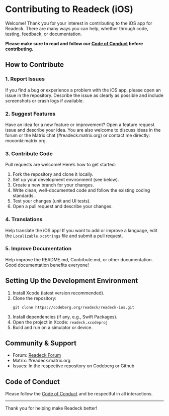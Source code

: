 # Contributing to Readeck (iOS)

Welcome! Thank you for your interest in contributing to the iOS app for Readeck. There are many ways you can help, whether through code, testing, feedback, or documentation.

**Please make sure to read and follow our [Code of Conduct](CODE_OF_CONDUCT.md) before contributing.**

## How to Contribute

### 1. Report Issues

If you find a bug or experience a problem with the iOS app, please open an issue in the repository. Describe the issue as clearly as possible and include screenshots or crash logs if available.

### 2. Suggest Features

Have an idea for a new feature or improvement? Open a feature request issue and describe your idea. You are also welcome to discuss ideas in the forum or the Matrix chat (#readeck:matrix.org) or contact me directly: mooonki:matrix.org.

### 3. Contribute Code

Pull requests are welcome! Here’s how to get started:

1. Fork the repository and clone it locally.
2. Set up your development environment (see below).
3. Create a new branch for your changes.
4. Write clean, well-documented code and follow the existing coding standards.
5. Test your changes (unit and UI tests).
6. Open a pull request and describe your changes.

### 4. Translations

Help translate the iOS app! If you want to add or improve a language, edit the `Localizable.xcstrings` file and submit a pull request.

### 5. Improve Documentation

Help improve the README.md, Contribute.md, or other documentation. Good documentation benefits everyone!

## Setting Up the Development Environment

1. Install Xcode (latest version recommended).
2. Clone the repository:
   ```
   git clone https://codeberg.org/readeck/readeck-ios.git
   ```
3. Install dependencies (if any, e.g., Swift Packages).
4. Open the project in Xcode: `readeck.xcodeproj`
5. Build and run on a simulator or device.

## Community & Support

- Forum: [Readeck Forum](https://readeck.org/forum)
- Matrix: #readeck:matrix.org
- Issues: In the respective repository on Codeberg or Github

## Code of Conduct

Please follow the [Code of Conduct](https://readeck.org/en/contribute) and be respectful in all interactions.

---

Thank you for helping make Readeck better!
